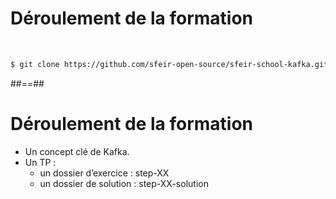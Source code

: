 <!-- .slide: class="with-code center" -->

# Déroulement de la formation

<br>

```bash
$ git clone https://github.com/sfeir-open-source/sfeir-school-kafka.git
```

<!-- .element: class="big-code" -->

##==##
<!-- .slide: -->

# Déroulement de la formation

* Un concept clé de Kafka.
* Un TP :
  * un dossier d’exercice : step-XX
  * un dossier de solution : step-XX-solution
